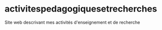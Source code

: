 # activitespedagogiquesetrecherches
Site web descrivant mes activités d'enseignement et de recherche
